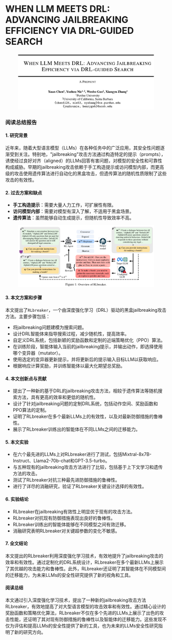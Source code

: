 # WHEN LLM MEETS DRL: ADVANCING JAILBREAKING EFFICIENCY VIA DRL-GUIDED SEARCH

<figure><img src="../.gitbook/assets/image (2) (1) (1) (1) (1) (1).png" alt=""><figcaption></figcaption></figure>

### 阅读总结报告

#### 1. 研究背景

近年来，随着大型语言模型（LLMs）在各种任务中的广泛应用，其安全性问题逐渐受到关注。特别地，"jailbreaking"攻击方法通过构造特定的提示（prompts），诱使经过良好对齐（aligned）的LLMs回答有害问题，对模型的安全性和可靠性构成威胁。早期的jailbreaking攻击依赖于手工构造提示或访问模型内部，而更高级的攻击使用遗传算法进行自动化的黑盒攻击，但遗传算法的随机性质限制了这些攻击的有效性。

#### 2. 过去方案和缺点

* **手工构造提示**：需要大量人力工作，可扩展性有限。
* **访问模型内部**：需要对模型有深入了解，不适用于黑盒场景。
* **遗传算法**：虽然能够自动生成提示，但随机性导致效率不高。

<figure><img src="../.gitbook/assets/image (3) (1) (1) (1) (1) (1).png" alt=""><figcaption></figcaption></figure>

#### 3. 本文方案和步骤

本文提出了`RLbreaker`，一个由深度强化学习（DRL）驱动的黑盒jailbreaking攻击方法。主要步骤包括：

* 将jailbreaking问题建模为搜索问题。
* 设计DRL智能体来指导搜索过程，减少随机性，提高效率。
* 自定义DRL系统，包括新颖的奖励函数和定制的近端策略优化（PPO）算法。
* 在训练阶段，智能体输入当前的jailbreaking提示，并输出动作，即选择使用哪个变异器（mutator）。
* 使用选定的变异器更新提示，并将更新后的提示输入目标LLM以获取响应。
* 根据响应计算奖励，并训练智能体以最大化期望总奖励。

#### 4. 本文创新点与贡献

* 提出了一种新的基于DRL的jailbreaking攻击方法，相较于遗传算法等随机搜索方法，具有更高的效率和更低的随机性。
* 设计了针对jailbreaking问题的定制DRL系统，包括动作空间、奖励函数和PPO算法的定制。
* 证明了RLbreaker在多个最新LLMs上的有效性，以及对最新防御措施的鲁棒性。
* 展示了RLbreaker训练出的智能体在不同LLMs之间的迁移能力。

#### 5. 本文实验

* 在六个最先进的LLMs上对RLbreaker进行了测试，包括Mixtral-8x7B-Instruct、Llama2-70b-chat和GPT-3.5-turbo。
* 与五种现有的jailbreaking攻击方法进行了比较，包括基于上下文学习和遗传方法的攻击。
* 测试了RLbreaker对抗三种最先进防御措施的鲁棒性。
* 进行了详尽的消融研究，验证了RLbreaker关键设计选择的有效性。

#### 6. 实验结论

* RLbreaker在jailbreaking有效性上明显优于现有的攻击方法。
* RLbreaker对抗现有防御措施表现出良好的鲁棒性。
* RLbreaker训练出的智能体能够在不同模型之间有效迁移。
* 消融研究表明RLbreaker对关键超参数的变化不敏感。

#### 7. 全文结论

本文提出的RLbreaker利用深度强化学习技术，有效地提升了jailbreaking攻击的效率和有效性。通过定制化的DRL系统设计，RLbreaker在多个最新LLMs上展示了其优越的攻击能力和鲁棒性。此外，RLbreaker还证明了其智能体在不同模型间的迁移能力，为未来LLMs的安全性研究提供了新的视角和工具。

#### 阅读总结

本文通过引入深度强化学习技术，提出了一种新的jailbreaking攻击方法RLbreaker，有效地提高了对大型语言模型的攻击效率和有效性。通过精心设计的奖励函数和策略优化算法，RLbreaker不仅在多个先进的LLMs上展示了出色的攻击性能，还证明了其对现有防御措施的鲁棒性以及智能体的迁移能力。这些发现不仅为评估和提高LLMs的安全性提供了新的工具，也为未来的LLMs安全性研究指明了新的研究方向。

